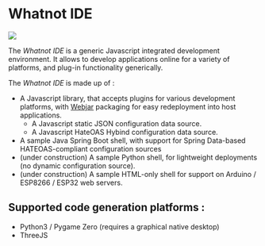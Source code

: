 # Whatnot IDE

![ ](https://github.com/chiby-hq/whatnot-ide/blob/master/modules/ide-webjar/src/main/webapp/media/banner.png?raw=true)

The *Whatnot IDE* is a generic Javascript integrated development environment.
It allows to develop applications online for a variety of platforms, and plug-in functionality generically.

The *Whatnot IDE* is made up of :

* A Javascript library, that accepts plugins for various development platforms, with [Webjar](/webjars) packaging for easy redeployment into host applications.
  * A Javascript static JSON configuration data source.
  * A Javascript HateOAS Hybind configuration data source.
* A sample Java Spring Boot shell, with support for Spring Data-based HATEOAS-compliant configuration sources
* (under construction) A sample Python shell, for lightweight deployments (no dynamic configuration source).
* (under construction) A sample HTML-only shell for support on Arduino / ESP8266 / ESP32 web servers.

## Supported code generation platforms :

* Python3 / Pygame Zero (requires a graphical native desktop)
* ThreeJS
